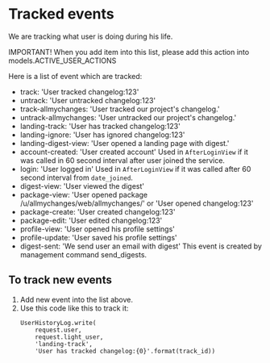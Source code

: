 Tracked events
==============

We are tracking what user is doing during his life.

IMPORTANT! When you add item into this list, please
add this action into models.ACTIVE_USER_ACTIONS

Here is a list of event which are tracked:

* track: 'User tracked changelog:123'
* untrack: 'User untracked changelog:123'
* track-allmychanges: 'User tracked our project\'s changelog.'
* untrack-allmychanges: 'User untracked our project\'s changelog.'
* landing-track: 'User has tracked changelog:123'
* landing-ignore: 'User has ignored changelog:123'
* landing-digest-view: 'User opened a landing page with digest.'
* account-created: 'User created account'
  Used in `AfterLoginView` if it was called in 60 second interval
  after user joined the service.
* login: 'User logged in'
  Used in `AfterLoginView` if it was called after 60 second interval
  from `date_joined`.
* digest-view: 'User viewed the digest'
* package-view: 'User opened package /u/allmychanges/web/allmychanges/' or 'User opened changelog:123'
* package-create: 'User created changelog:123'
* package-edit: 'User edited changelog:123'
* profile-view: 'User opened his profile settings'
* profile-update: 'User saved his profile settings'
* digest-sent: 'We send user an email with digest'
  This event is created by management command send_digests.


To track new events
-------------------

1. Add new event into the list above.
2. Use this code like this to track it:
    ```
    UserHistoryLog.write(
        request.user,
        request.light_user,
        'landing-track',
        'User has tracked changelog:{0}'.format(track_id))
    ```
